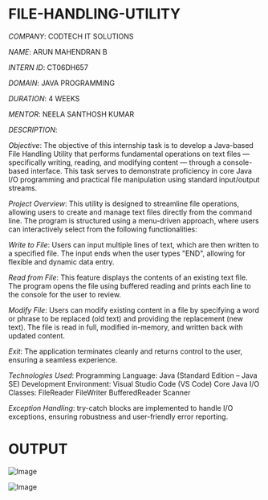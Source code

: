 # FILE-HANDLING-UTILITY

*COMPANY*: CODTECH IT SOLUTIONS

*NAME*: ARUN MAHENDRAN B

*INTERN ID*: CT06DH657

*DOMAIN*: JAVA PROGRAMMING

*DURATION*: 4 WEEKS

*MENTOR*: NEELA SANTHOSH KUMAR

*DESCRIPTION*:

*Objective*:
The objective of this internship task is to develop a Java-based File Handling Utility that performs fundamental operations on text files — specifically writing, reading, and modifying content — through a console-based interface. This task serves to demonstrate proficiency in core Java I/O programming and practical file manipulation using standard input/output streams.

*Project Overview*:
This utility is designed to streamline file operations, allowing users to create and manage text files directly from the command line. The program is structured using a menu-driven approach, where users can interactively select from the following functionalities:

*Write to File*:
Users can input multiple lines of text, which are then written to a specified file. The input ends when the user types "END", allowing for flexible and dynamic data entry.

*Read from File*:
This feature displays the contents of an existing text file. The program opens the file using buffered reading and prints each line to the console for the user to review.

*Modify File*:
Users can modify existing content in a file by specifying a word or phrase to be replaced (old text) and providing the replacement (new text). The file is read in full, modified in-memory, and written back with updated content.

*Exit*:
The application terminates cleanly and returns control to the user, ensuring a seamless experience.

*Technologies Used*:
Programming Language: Java (Standard Edition – Java SE)
Development Environment: Visual Studio Code (VS Code)
Core Java I/O Classes:
FileReader
FileWriter
BufferedReader
Scanner

*Exception Handling*:
try-catch blocks are implemented to handle I/O exceptions, ensuring robustness and user-friendly error reporting.


# OUTPUT

![Image](https://github.com/user-attachments/assets/5eb10c71-4251-494a-ad53-4a2f7306d3e8)

![Image](https://github.com/user-attachments/assets/92258fce-7cac-41d6-b8fa-4e921bbe5bcb)



